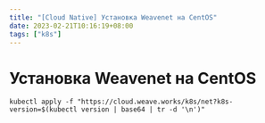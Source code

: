 ```yaml
---
title: "[Cloud Native] Установка Weavenet на CentOS"
date: 2023-02-21T10:16:19+08:00
tags: ["k8s"]
---
```

# Установка Weavenet на CentOS
```
kubectl apply -f "https://cloud.weave.works/k8s/net?k8s-version=$(kubectl version | base64 | tr -d '\n')"
```